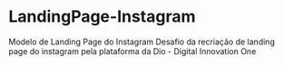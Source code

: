 # LandingPage-Instagram
Modelo de Landing Page do Instagram
Desafio da recriação de landing page do instagram pela plataforma da Dio - Digital Innovation One
